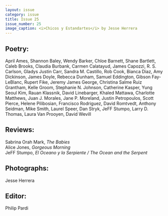```yaml
---
layout: issue
category: issue
title: Issue 25
issue_number: 25
image_caption: <i>Chicos y Estandartes</i> by Jesse Herrera
---
```


## Poetry:
April Ames, Shannon Baley, Wendy Barker, Chloe Barnett, Shane Bartlett, Caleb Brooks, Claudia Burbank, Carmen Calatayud, James Capozzi, R. S. Carlson, Gladys Justin Carr, Sandra M. Castillo, Rob Cook, Bianca Diaz, Amy Dickinson, James Doyle, Rebecca Dunham, Samuel Eddington, Gibson Fay-LeBlanc, Rupert Fike, Jeremy James George, Christina Salme Ruiz Grantham, Kelle Groom, Stephanie N. Johnson, Catherine Kasper, Yung Seoul Kim, Rauan Klassnik, David Linebarger, Khaled Mattawa, Charlotte Matthews, Juan J. Morales, Jane P. Moreland, Justin Petropoulos, Scott Pierce, Helene Pilibosian, Francisco Rodriguez, David Romtvedt, Anthony Seidman, Mike Smith, Laurel Speer, Dan Stryk, JeFF Stumpo, Larry D. Thomas, Laura Van Prooyen, David Wevill  

## Reviews:
Sabrina Orah Mark, *The Babies*  
Alice Jones, *Gorgeous Morning*  
JeFF Stumpo, *El Oceano y la Serpiente / The Ocean and the Serpent*  

## Photographs:
Jesse Herrera  

## Editor:
Philip Pardi  
